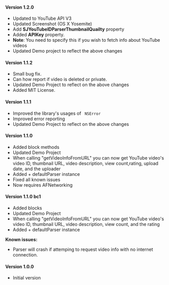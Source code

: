 #### Version 1.2.0 

* Updated to YouTube API V3
* Updated Screenshot (OS X Yosemite)
* Add **SJYouTubeIDParserThumbnailQuailty** property
* Added **APIKey** property. 
* **Note**: You need to specify this if you wish to fetch info about YouTube videos
* Updated Demo project to reflect the above changes

#### Version 1.1.2

* Small bug fix.
* Can how report if video is deleted or private.
* Updated Demo Project to reflect on the above changes
* Added MIT License.


#### Version 1.1.1

* Improved the library's usages of ``` NSError```
* Improved error reporting
* Updated Demo Project to reflect on the above changes

#### Version 1.1.0

* Added block methods
* Updated Demo Project
* When calling "getVideoInfoFromURL" you can now get YouTube video's
video ID, thumbnail URL, video description, view count,rating, upload date, and the uploader
* Added + defaultParser instance
* Fixed all known issues
* Now requires AFNetworking


#### Version 1.1.0 bc1

* Added blocks
* Updated Demo Project
* When calling "getVideoInfoFromURL" you can now get YouTube video's
video ID, thumbnail URL, video description, view count, and the rating
* Added + defaultParser instance

**Known issues:**
* Parser will crash if attemping to request video info with no internet
connection.

#### Version 1.0.0

* Initial version
